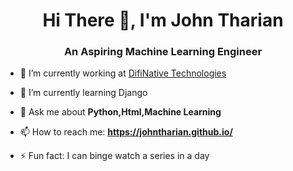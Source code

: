 <h1 align="center"> Hi There 👋, I'm John Tharian</h1>
<h3 align="center">An Aspiring Machine Learning Engineer</h3>



- 🔭 I’m currently working at [DifiNative Technologies](https://difinative.com/)

- 🌱 I’m currently learning Django

- 💬 Ask me about **Python,Html,Machine Learning**

- 📫 How to reach me: **https://johntharian.github.io/**

- ⚡ Fun fact: I can binge watch a series in a day

